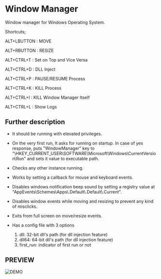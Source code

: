 # Window Manager

Window manager for Windows Operating System. 

Shortcuts;

ALT+LBUTTON : MOVE

ALT+RBUTTON : RESIZE

ALT+CTRL+T : Set on Top and Vice Versa

ALT+CTRL+D : DLL Inject 

ALT+CTRL+P : PAUSE/RESUME Process 

ALT+CTRL+K : KILL Process

ALT+CTRL+I : KILL Window Manager Itself

ALT+CTRL+L : Show Logs

## Further description
- It should be running with elevated privileges.
- On the very first run, It asks for running on startup. In case of yes response, puts "WindowManager" key to "\HKEY_CURRENT_USER\SOFTWARE\Microsoft\Windows\CurrentVersion\Run" and sets it value to executable path.
- Checks any other instance running. 
- Works by setting a callback for mouse and keyboard events.
- Disables windows notification beep sound by setting a registry value at "AppEvents\Schemes\Apps\\.Default\\.Default\\.Current".
- Disables window events while moving and resizing to prevent any kind of misclicks.
- Exits from full screen on move/resize events.
- Has a config file with 3 options

    1. dll: 32-bit dll's path (for dll injection feature)
    2. dll64: 64-bit dll's path (for dll injection feature)
    3. first_run: indicator of first run or not


## PREVIEW
![DEMO](a.gif)